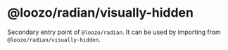 # @loozo/radian/visually-hidden

Secondary entry point of `@loozo/radian`. It can be used by importing from `@loozo/radian/visually-hidden`.
